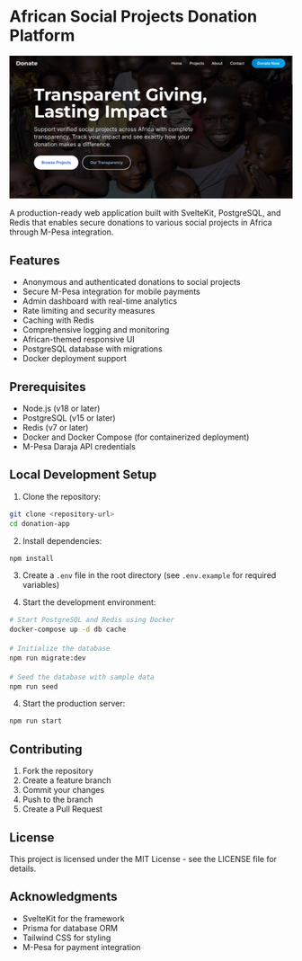 # African Social Projects Donation Platform

![Screenshot](./readme_preview.png)

A production-ready web application built with SvelteKit, PostgreSQL, and Redis that enables secure donations to various social projects in Africa through M-Pesa integration.

## Features

- Anonymous and authenticated donations to social projects
- Secure M-Pesa integration for mobile payments
- Admin dashboard with real-time analytics
- Rate limiting and security measures
- Caching with Redis
- Comprehensive logging and monitoring
- African-themed responsive UI
- PostgreSQL database with migrations
- Docker deployment support

## Prerequisites

- Node.js (v18 or later)
- PostgreSQL (v15 or later)
- Redis (v7 or later)
- Docker and Docker Compose (for containerized deployment)
- M-Pesa Daraja API credentials

## Local Development Setup

1. Clone the repository:
```bash
git clone <repository-url>
cd donation-app
```

2. Install dependencies:
```bash
npm install
```

3. Create a `.env` file in the root directory (see `.env.example` for required variables)

4. Start the development environment:
```bash
# Start PostgreSQL and Redis using Docker
docker-compose up -d db cache

# Initialize the database
npm run migrate:dev

# Seed the database with sample data
npm run seed
```
4. Start the production server:
```bash
npm run start
```
## Contributing

1. Fork the repository
2. Create a feature branch
3. Commit your changes
4. Push to the branch
5. Create a Pull Request

## License

This project is licensed under the MIT License - see the LICENSE file for details.


## Acknowledgments

- SvelteKit for the framework
- Prisma for database ORM
- Tailwind CSS for styling
- M-Pesa for payment integration 
